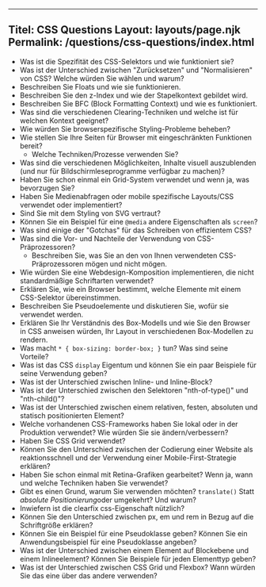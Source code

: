 ***

## Titel: CSS Questions&#xA;Layout: layouts/page.njk&#xA;Permalink: /questions/css-questions/index.html

*   Was ist die Spezifität des CSS-Selektors und wie funktioniert sie?
*   Was ist der Unterschied zwischen "Zurücksetzen" und "Normalisieren" von CSS? Welche würden Sie wählen und warum?
*   Beschreiben Sie Floats und wie sie funktionieren.
*   Beschreiben Sie den z-Index und wie der Stapelkontext gebildet wird.
*   Beschreiben Sie BFC (Block Formatting Context) und wie es funktioniert.
*   Was sind die verschiedenen Clearing-Techniken und welche ist für welchen Kontext geeignet?
*   Wie würden Sie browserspezifische Styling-Probleme beheben?
*   Wie stellen Sie Ihre Seiten für Browser mit eingeschränkten Funktionen bereit?
    *   Welche Techniken/Prozesse verwenden Sie?
*   Was sind die verschiedenen Möglichkeiten, Inhalte visuell auszublenden (und nur für Bildschirmleseprogramme verfügbar zu machen)?
*   Haben Sie schon einmal ein Grid-System verwendet und wenn ja, was bevorzugen Sie?
*   Haben Sie Medienabfragen oder mobile spezifische Layouts/CSS verwendet oder implementiert?
*   Sind Sie mit dem Styling von SVG vertraut?
*   Können Sie ein Beispiel für eine `@media` andere Eigenschaften als `screen`?
*   Was sind einige der "Gotchas" für das Schreiben von effizientem CSS?
*   Was sind die Vor- und Nachteile der Verwendung von CSS-Präprozessoren?
    *   Beschreiben Sie, was Sie an den von Ihnen verwendeten CSS-Präprozessoren mögen und nicht mögen.
*   Wie würden Sie eine Webdesign-Komposition implementieren, die nicht standardmäßige Schriftarten verwendet?
*   Erklären Sie, wie ein Browser bestimmt, welche Elemente mit einem CSS-Selektor übereinstimmen.
*   Beschreiben Sie Pseudoelemente und diskutieren Sie, wofür sie verwendet werden.
*   Erklären Sie Ihr Verständnis des Box-Modells und wie Sie den Browser in CSS anweisen würden, Ihr Layout in verschiedenen Box-Modellen zu rendern.
*   Was macht `* { box-sizing: border-box; }` tun? Was sind seine Vorteile?
*   Was ist das CSS `display` Eigentum und können Sie ein paar Beispiele für seine Verwendung geben?
*   Was ist der Unterschied zwischen Inline- und Inline-Block?
*   Was ist der Unterschied zwischen den Selektoren "nth-of-type()" und "nth-child()"?
*   Was ist der Unterschied zwischen einem relativen, festen, absoluten und statisch positionierten Element?
*   Welche vorhandenen CSS-Frameworks haben Sie lokal oder in der Produktion verwendet? Wie würden Sie sie ändern/verbessern?
*   Haben Sie CSS Grid verwendet?
*   Können Sie den Unterschied zwischen der Codierung einer Website als reaktionsschnell und der Verwendung einer Mobile-First-Strategie erklären?
*   Haben Sie schon einmal mit Retina-Grafiken gearbeitet? Wenn ja, wann und welche Techniken haben Sie verwendet?
*   Gibt es einen Grund, warum Sie verwenden möchten? `translate()` Statt *absolute Positionierung*oder umgekehrt? Und warum?
*   Inwiefern ist die clearfix css-Eigenschaft nützlich?
*   Können Sie den Unterschied zwischen px, em und rem in Bezug auf die Schriftgröße erklären?
*   Können Sie ein Beispiel für eine Pseudoklasse geben? Können Sie ein Anwendungsbeispiel für eine Pseudoklasse angeben?
*   Was ist der Unterschied zwischen einem Element auf Blockebene und einem Inlineelement? Können Sie Beispiele für jeden Elementtyp geben?
*   Was ist der Unterschied zwischen CSS Grid und Flexbox? Wann würden Sie das eine über das andere verwenden?
